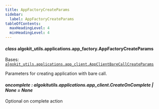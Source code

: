 ```yaml
---
title: AppFactoryCreateParams
sidebar:
  label: AppFactoryCreateParams
tableOfContents:
  maxHeadingLevel: 4
  minHeadingLevel: 4
---
```


#### _class_ algokit_utils.applications.app_factory.AppFactoryCreateParams

Bases: [`algokit_utils.applications.app_client.AppClientBareCallCreateParams`](/reference/algokit-utils-py/api/applications/app_client/appclientbarecallcreateparams/#algokit_utils.applications.app_client.AppClientBareCallCreateParams)

Parameters for creating application with bare call.

#### on*complete *: algokit*utils.applications.app_client.CreateOnComplete | None* _= None_

Optional on complete action
